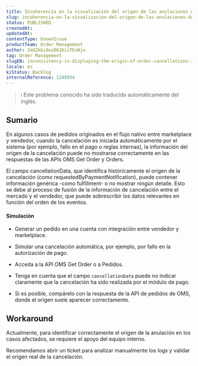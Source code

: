 ```yaml
---
title: Incoherencia en la visualización del origen de las anulaciones de pedidos en la API Get Orders.
slug: incoherencia-en-la-visualizacion-del-origen-de-las-anulaciones-de-pedidos-en-la-api-get-orders
status: PUBLISHED
createdAt: 
updatedAt: 
contentType: knownIssue
productTeam: Order Management
author: 2mXZkbi0oi061KicTExNjo
tag: Order Management
slugEN: inconsistency-in-displaying-the-origin-of-order-cancellations-in-the-get-orders-api
locale: es
kiStatus: Backlog
internalReference: 1249934
---
```


>ℹ️ Este problema conocido ha sido traducido automáticamente del inglés.

## Sumario


En algunos casos de pedidos originados en el flujo nativo entre marketplace y vendedor, cuando la cancelación es iniciada automáticamente por el sistema (por ejemplo, fallo en el pago o reglas internas), la información del origen de la cancelación puede no mostrarse correctamente en las respuestas de las APIs OMS Get Order y Orders.

El campo cancellationData, que identifica históricamente el origen de la cancelación (como requestedByPaymentNotification), puede contener información genérica -como fulfillment- o no mostrar ningún detalle. Esto se debe al proceso de fusión de la información de cancelación entre el mercado y el vendedor, que puede sobrescribir los datos relevantes en función del orden de los eventos.


#### Simulación



- Generar un pedido en una cuenta con integración entre vendedor y marketplace.

- Simular una cancelación automática, por ejemplo, por fallo en la autorización de pago.

- Acceda a la API OMS Get Order o a Pedidos.

- Tenga en cuenta que el campo `cancellationData` puede no indicar claramente que la cancelación ha sido realizada por el módulo de pago.

- Si es posible, compárelo con la respuesta de la API de pedidos de OMS, donde el origen suele aparecer correctamente.

## Workaround


Actualmente, para identificar correctamente el origen de la anulación en los casos afectados, se requiere el apoyo del equipo interno.

Recomendamos abrir un ticket para analizar manualmente los logs y validar el origen real de la cancelación.




